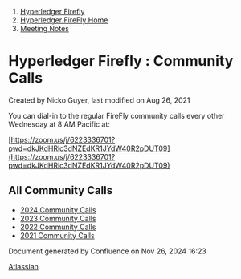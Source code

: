 1. [Hyperledger Firefly](index.html)
2. [Hyperledger FireFly Home](Hyperledger-FireFly-Home_20152345.html)
3. [Meeting Notes](Meeting-Notes_20156412.html)

# Hyperledger Firefly : Community Calls

Created by Nicko Guyer, last modified on Aug 26, 2021

You can dial-in to the regular FireFly community calls every other Wednesday at 8 AM Pacific at:

[https://zoom.us/j/6223336701?pwd=dkJKdHRlc3dNZEdKR1JYdW40R2pDUT09](https://zoom.us/j/6223336701?pwd=dkJKdHRlc3dNZEdKR1JYdW40R2pDUT09)

## All Community Calls

- [2024 Community Calls](2024-Community-Calls_20156719.html)
- [2023 Community Calls](2023-Community-Calls_20156654.html)
- [2022 Community Calls](2022-Community-Calls_20156522.html)
- [2021 Community Calls](2021-Community-Calls_20156413.html)

Document generated by Confluence on Nov 26, 2024 16:23

[Atlassian](http://www.atlassian.com/)
